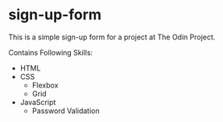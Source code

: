 # sign-up-form

This is a simple sign-up form for a project at The Odin Project.

Contains Following Skills:

- HTML
- CSS
  - Flexbox
  - Grid
- JavaScript
  - Password Validation
